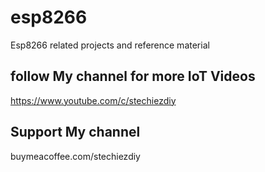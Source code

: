 # esp8266
Esp8266 related projects and reference material

## follow My channel for more IoT Videos
https://www.youtube.com/c/stechiezdiy

## Support My channel
buymeacoffee.com/stechiezdiy                


